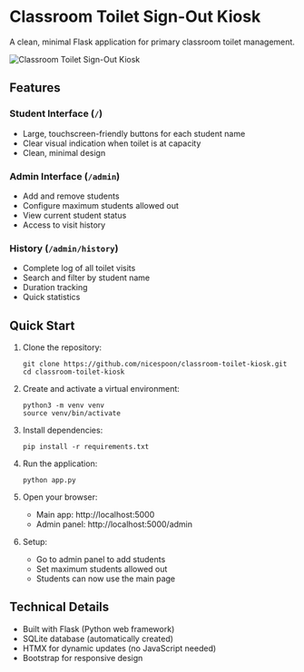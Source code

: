 # Classroom Toilet Sign-Out Kiosk

A clean, minimal Flask application for primary classroom toilet management.

![Classroom Toilet Sign-Out Kiosk](images/demo.gif)

## Features

### Student Interface (`/`)
- Large, touchscreen-friendly buttons for each student name
- Clear visual indication when toilet is at capacity
- Clean, minimal design

### Admin Interface (`/admin`)
- Add and remove students
- Configure maximum students allowed out
- View current student status
- Access to visit history

### History (`/admin/history`)
- Complete log of all toilet visits
- Search and filter by student name
- Duration tracking
- Quick statistics

## Quick Start

1. Clone the repository:
   ```
   git clone https://github.com/nicespoon/classroom-toilet-kiosk.git
   cd classroom-toilet-kiosk
   ```

2. Create and activate a virtual environment:
   ```
   python3 -m venv venv
   source venv/bin/activate
   ```

3. Install dependencies:
   ```
   pip install -r requirements.txt
   ```

4. Run the application:
   ```
   python app.py
   ```

5. Open your browser:
   - Main app: http://localhost:5000
   - Admin panel: http://localhost:5000/admin

6. Setup:
   - Go to admin panel to add students
   - Set maximum students allowed out
   - Students can now use the main page

## Technical Details

- Built with Flask (Python web framework)
- SQLite database (automatically created)
- HTMX for dynamic updates (no JavaScript needed)
- Bootstrap for responsive design
